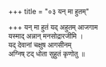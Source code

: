 +++
title = "०३ यन् मा हुतम्"

+++
यन् मा हुतं यद् अहुतम् आजगाम  
यस्माद् अन्नान् मनसोद्रारजीमि ।  
यद् देवानां चक्षुष आगसीनम्  
अग्निष् टद् धोता सुहुतं कृणोतु ॥